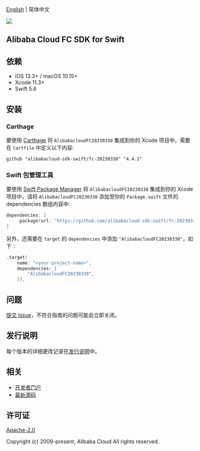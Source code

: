 [English](README.md) | 简体中文

![](https://aliyunsdk-pages.alicdn.com/icons/AlibabaCloud.svg)

## Alibaba Cloud FC SDK for Swift

## 依赖

- iOS 13.3+ / macOS 10.15+
- Xcode 11.3+
- Swift 5.6

## 安装

### Carthage

要使用 [Carthage](https://github.com/Carthage/Carthage) 将 `AlibabacloudFC20230330` 集成到你的 Xcode 项目中，需要在 `Cartfile` 中定义以下内容:

```ogdl
github "alibabacloud-sdk-swift/fc-20230330" "4.4.1"
```

### Swift 包管理工具

要使用 [Swift Package Manager](https://swift.org/package-manager/) 将 `AlibabacloudFC20230330` 集成到你的 Xcode 项目中，请将 `AlibabacloudFC20230330` 添加至你的 `Package.swift` 文件的 dependencies 数组内容中:

```swift
dependencies: [
    .package(url: "https://github.com/alibabacloud-sdk-swift/fc-20230330.git", from: "4.4.1")
]
```

另外，还需要在 `target` 的 `dependencies` 中添加 `"AlibabacloudFC20230330"`，如下：

```swift
.target(
    name: "<your-project-name>",
    dependencies: [
        "AlibabacloudFC20230330",
    ]),
```

## 问题

[提交 Issue](https://github.com/alibabacloud-sdk-swift/fc-20230330/issues/new)，不符合指南的问题可能会立即关闭。

## 发行说明

每个版本的详细更改记录在[发行说明](./ChangeLog.txt)中。

## 相关

* [开发者门户](https://next.api.aliyun.com/home)
* [最新源码](https://github.com/alibabacloud-sdk-swift/fc-20230330)

## 许可证

[Apache-2.0](http://www.apache.org/licenses/LICENSE-2.0)

Copyright (c) 2009-present, Alibaba Cloud All rights reserved.
